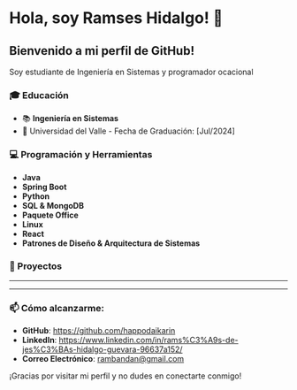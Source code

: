 # Hola, soy Ramses Hidalgo! 👋

## Bienvenido a mi perfil de GitHub!

Soy  estudiante de Ingeniería en Sistemas y programador ocacional

### 🎓 Educación
- 📚 **Ingeniería en Sistemas**
- 📍 Universidad del Valle  - Fecha de Graduación: [Jul/2024]

### 💻 Programación y Herramientas

- **Java**
- **Spring Boot**
- **Python**
- **SQL & MongoDB**
- **Paquete Office**
- **Linux**
- **React**
- **Patrones de Diseño & Arquitectura de Sistemas**
### 🚀 Proyectos
---
---
### 📫 Cómo alcanzarme:
- **GitHub**: https://github.com/happodaikarin
- **LinkedIn**: https://www.linkedin.com/in/rams%C3%A9s-de-jes%C3%BAs-hidalgo-guevara-96637a152/
- **Correo Electrónico**: rambandan@gmail.com

¡Gracias por visitar mi perfil y no dudes en conectarte conmigo!

